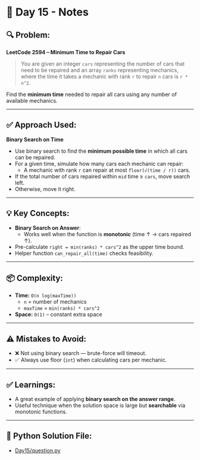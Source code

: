 # 📝 Day 15 - Notes

## 🔍 Problem:
**LeetCode 2594 – Minimum Time to Repair Cars**

> You are given an integer `cars` representing the number of cars that need to be repaired and an array `ranks` representing mechanics, where the time it takes a mechanic with rank `r` to repair `n` cars is `r * n^2`.

Find the **minimum time** needed to repair all cars using any number of available mechanics.

---

## ✅ Approach Used:
**Binary Search on Time**

- Use binary search to find the **minimum possible time** in which all cars can be repaired.
- For a given time, simulate how many cars each mechanic can repair:
  - A mechanic with rank `r` can repair at most `floor(√(time / r))` cars.
- If the total number of cars repaired within `mid` time ≥ `cars`, move search left.
- Otherwise, move it right.

---

## 💡 Key Concepts:

- **Binary Search on Answer**:
  - Works well when the function is **monotonic** (time ↑ → cars repaired ↑).
- Pre-calculate `right = min(ranks) * cars^2` as the upper time bound.
- Helper function `can_repair_all(time)` checks feasibility.

---

## 📦 Complexity:

- **Time:** `O(n log(maxTime))`  
  - `n` = number of mechanics  
  - `maxTime` = `min(ranks) * cars^2`
- **Space:** `O(1)` – constant extra space

---

## ⚠️ Mistakes to Avoid:

- ❌ Not using binary search — brute-force will timeout.
- ✅ Always use floor (`int`) when calculating cars per mechanic.

---

## ✅ Learnings:

- A great example of applying **binary search on the answer range**.
- Useful technique when the solution space is large but **searchable** via monotonic functions.

---

## 🔗 Python Solution File:

- [Day15/question.py](./question.py)
